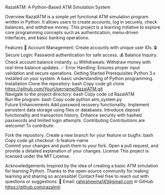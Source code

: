 RazalATM: A Python-Based ATM Simulation System



Overview
RazalATM is a simple yet functional ATM simulation program written in Python. It allows users to create accounts, log in securely, check balances, and withdraw money. This project is a learning initiative to explore core programming concepts such as authentication, menu-driven interfaces, and basic banking operations.

Features
🏦 Account Management: Create accounts with unique user IDs.
🔒 Secure Login: Password authentication for safe access.
💰 Balance Inquiry: Check account balance instantly.
💵 Withdrawals: Withdraw money with real-time balance updates.
✅ Error Handling: Ensures proper input validation and secure operations.
Getting Started
Prerequisites
Python 3.x installed on your system.
A basic understanding of Python programming.
Installation
Clone the repository:
bash
Copy code
git clone https://github.com/YourUsername/RazalATM.git  
Navigate to the project directory:
bash
Copy code
cd RazalATM  
Run the program:
bash
Copy code
python atm_system.py  
Future Enhancements
Add password recovery functionality.
Implement persistent data storage using files or databases.
Introduce deposit functionality and transaction history.
Enhance security with hashed passwords and limited login attempts.
Contributing
Contributions are welcome! To contribute:

Fork the repository.
Create a new branch for your feature or bugfix:
bash
Copy code
git checkout -b feature-name  
Commit your changes and push them to your fork.
Open a pull request, and provide a detailed explanation of your changes.
License
This project is licensed under the MIT License.

Acknowledgements
Inspired by the idea of creating a basic ATM simulation for learning Python.
Thanks to the open-source community for making learning and sharing so accessible!
Contact
Feel free to reach out with questions or suggestions:
📧 Email: rahiraheema141@gmail.com
🌐 GitHub: https://github.com/razalmh
